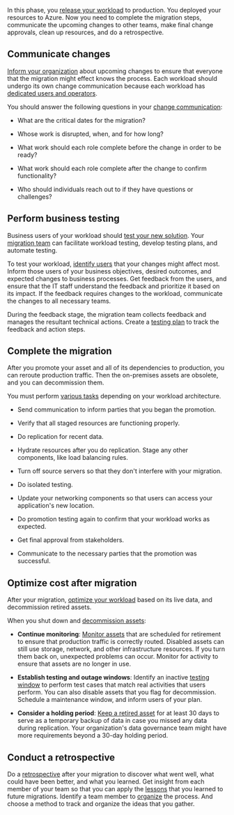 In this phase, you [release your workload](/azure/cloud-adoption-framework/migrate/release/) to production. You deployed your resources to Azure. Now you need to complete the migration steps, communicate the upcoming changes to other teams, make final change approvals, clean up resources, and do a retrospective.

## Communicate changes

[Inform your organization](/azure/cloud-adoption-framework/migrate/release/change-communication) about upcoming changes to ensure that everyone that the migration might effect knows the process. Each workload should undergo its own change communication because each workload has [dedicated users and operators](/azure/cloud-adoption-framework/migrate/release/change-communication#audience-for-change-communication).

You should answer the following questions in your [change communication](/azure/cloud-adoption-framework/migrate/release/change-communication#change-communication-content):

- What are the critical dates for the migration?

- Whose work is disrupted, when, and for how long?
- What work should each role complete before the change in order to be ready?
- What work should each role complete after the change to confirm functionality?
- Who should individuals reach out to if they have questions or challenges?

## Perform business testing

Business users of your workload should [test your new solution](/azure/cloud-adoption-framework/migrate/release/business-test). Your [migration team](/azure/cloud-adoption-framework/migrate/release/business-test#migration-team-activities-during-business-testing) can facilitate workload testing, develop testing plans, and automate testing.

To test your workload, [identify users](/azure/cloud-adoption-framework/migrate/release/business-test#business-activities-during-business-testing) that your changes might affect most. Inform those users of your business objectives, desired outcomes, and expected changes to business processes. Get feedback from the users, and ensure that the IT staff understand the feedback and prioritize it based on its impact. If the feedback requires changes to the workload, communicate the changes to all necessary teams.

During the feedback stage, the migration team collects feedback and manages the resultant technical actions. Create a [testing plan](/azure/cloud-adoption-framework/migrate/release/business-test#example-testing-plan) to track the feedback and action steps.

## Complete the migration

After you promote your asset and all of its dependencies to production, you can reroute production traffic. Then the on-premises assets are obsolete, and you can decommission them.

You must perform [various tasks](/azure/cloud-adoption-framework/migrate/release/complete-migration#migration-window-playbook) depending on your workload architecture.

- Send communication to inform parties that you began the promotion.

- Verify that all staged resources are functioning properly.
- Do replication for recent data.
- Hydrate resources after you do replication. Stage any other components, like load balancing rules.
- Turn off source servers so that they don't interfere with your migration.
- Do isolated testing.
- Update your networking components so that users can access your application's new location.
- Do promotion testing again to confirm that your workload works as expected.
- Get final approval from stakeholders.
- Communicate to the necessary parties that the promotion was successful.

## Optimize cost after migration

After your migration, [optimize your workload](/azure/cloud-adoption-framework/migrate/release/optimize-cost-after-migration) based on its live data, and decommission retired assets.

When you shut down and [decommission assets](/azure/cloud-adoption-framework/migrate/release/optimize-cost-after-migration#decommission-retired-assets):

- **Continue monitoring**: [Monitor assets](/azure/cloud-adoption-framework/migrate/release/optimize-cost-after-migration#continue-monitoring) that are scheduled for retirement to ensure that production traffic is correctly routed. Disabled assets can still use storage, network, and other infrastructure resources. If you turn them back on, unexpected problems can occur. Monitor for activity to ensure that assets are no longer in use.

- **Establish testing and outage windows**: Identify an inactive [testing window](/azure/cloud-adoption-framework/migrate/release/optimize-cost-after-migration#testing-windows-and-dependency-validation) to perform test cases that match real activities that users perform. You can also disable assets that you flag for decommission. Schedule a maintenance window, and inform users of your plan.
- **Consider a holding period**: [Keep a retired asset](/azure/cloud-adoption-framework/migrate/release/optimize-cost-after-migration#holding-period-and-data-validation) for at least 30 days to serve as a temporary backup of data in case you missed any data during replication. Your organization's data governance team might have more requirements beyond a 30-day holding period.

## Conduct a retrospective

Do a [retrospective](/azure/cloud-adoption-framework/migrate/release/retrospective) after your migration to discover what went well, what could have been better, and what you learned. Get insight from each member of your team so that you can apply the [lessons](/azure/cloud-adoption-framework/migrate/release/retrospective#lessons-learned) that you learned to future migrations. Identify a team member to [organize](/azure/cloud-adoption-framework/migrate/release/retrospective#example-retrospective-output) the process. And choose a method to track and organize the ideas that you gather.